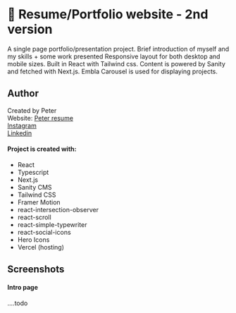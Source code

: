 # 💼 Resume/Portfolio website - 2nd version
A single page portfolio/presentation project. Brief introduction of myself and my skills + some work presented Responsive layout for both desktop and mobile sizes. Built in React with Tailwind css. Content is powered by Sanity and fetched with Next.js. Embla Carousel is used for displaying projects. 

## Author

Created by Peter<br />
Website: [Peter resume](https://petere-portfolio-2.vercel.app/) <br />
[Instagram](https://www.instagram.com/petee_10/)<br />
[Linkedin](https://www.linkedin.com/in/peter-eriksson-13b8b1120/)

#### Project is created with:

- React
- Typescript
- Next.js
- Sanity CMS
- Tailwind CSS
- Framer Motion
- react-intersection-observer
- react-scroll
- react-simple-typewriter
- react-social-icons
- Hero Icons
- Vercel (hosting)

## Screenshots
#### Intro page 

....todo

